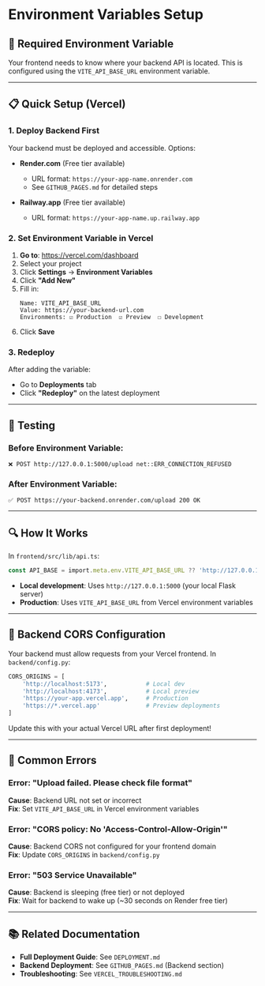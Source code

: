 # Environment Variables Setup

## 🔑 Required Environment Variable

Your frontend needs to know where your backend API is located. This is configured using the `VITE_API_BASE_URL` environment variable.

---

## 📋 Quick Setup (Vercel)

### 1. Deploy Backend First

Your backend must be deployed and accessible. Options:

- **Render.com** (Free tier available)
  - URL format: `https://your-app-name.onrender.com`
  - See `GITHUB_PAGES.md` for detailed steps

- **Railway.app** (Free tier available)
  - URL format: `https://your-app-name.up.railway.app`

### 2. Set Environment Variable in Vercel

1. **Go to**: https://vercel.com/dashboard
2. Select your project
3. Click **Settings** → **Environment Variables**
4. Click **"Add New"**
5. Fill in:
   ```
   Name: VITE_API_BASE_URL
   Value: https://your-backend-url.com
   Environments: ☑ Production  ☑ Preview  ☐ Development
   ```
6. Click **Save**

### 3. Redeploy

After adding the variable:
- Go to **Deployments** tab
- Click **"Redeploy"** on the latest deployment

---

## 🧪 Testing

### Before Environment Variable:
```
❌ POST http://127.0.0.1:5000/upload net::ERR_CONNECTION_REFUSED
```

### After Environment Variable:
```
✅ POST https://your-backend.onrender.com/upload 200 OK
```

---

## 🔍 How It Works

In `frontend/src/lib/api.ts`:
```typescript
const API_BASE = import.meta.env.VITE_API_BASE_URL ?? 'http://127.0.0.1:5000';
```

- **Local development**: Uses `http://127.0.0.1:5000` (your local Flask server)
- **Production**: Uses `VITE_API_BASE_URL` from Vercel environment variables

---

## 📝 Backend CORS Configuration

Your backend must allow requests from your Vercel frontend. In `backend/config.py`:

```python
CORS_ORIGINS = [
    'http://localhost:5173',           # Local dev
    'http://localhost:4173',           # Local preview
    'https://your-app.vercel.app',     # Production
    'https://*.vercel.app'             # Preview deployments
]
```

Update this with your actual Vercel URL after first deployment!

---

## 🚨 Common Errors

### Error: "Upload failed. Please check file format"
**Cause**: Backend URL not set or incorrect  
**Fix**: Set `VITE_API_BASE_URL` in Vercel environment variables

### Error: "CORS policy: No 'Access-Control-Allow-Origin'"
**Cause**: Backend CORS not configured for your frontend domain  
**Fix**: Update `CORS_ORIGINS` in `backend/config.py`

### Error: "503 Service Unavailable"
**Cause**: Backend is sleeping (free tier) or not deployed  
**Fix**: Wait for backend to wake up (~30 seconds on Render free tier)

---

## 📚 Related Documentation

- **Full Deployment Guide**: See `DEPLOYMENT.md`
- **Backend Deployment**: See `GITHUB_PAGES.md` (Backend section)
- **Troubleshooting**: See `VERCEL_TROUBLESHOOTING.md`
